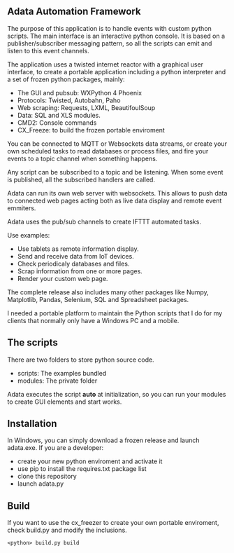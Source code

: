  
Adata Automation Framework
--------------------------

The purpose of this application is to handle events with custom python scripts. The main interface is an interactive python console. It is based on a publisher/subscriber messaging pattern, so all the scripts can emit and listen to this event channels. 

The application uses a twisted internet reactor with a graphical user interface, to create a portable application including a python interpreter and a set of frozen python packages, mainly:

 - The GUI and pubsub: WXPython 4 Phoenix 
 - Protocols: Twisted, Autobahn, Paho
 - Web scraping: Requests, LXML, BeautifoulSoup
 - Data: SQL and XLS modules.
 - CMD2: Console commands
 - CX_Freeze: to build the frozen portable enviroment


You can be connected to MQTT or Websockets data streams, or create your own scheduled tasks to read databases or process files, and fire your events to a topic channel when something happens.

Any script can be subscribed to a topic and be listening. When some event is published, all the subscribed handlers are called.

Adata can run its own web server with websockets. This allows to push data to connected web pages acting both as live data display and remote event emmiters.

Adata uses the pub/sub channels to create IFTTT automated tasks. 

Use examples:
 - Use tablets as remote information display.
 - Send and receive data from IoT devices.
 - Check periodicaly databases and files.
 - Scrap information from one or more pages.
 - Render your custom web page.

The complete release also includes many other packages like Numpy, Matplotlib, Pandas, Selenium, SQL and Spreadsheet packages.

I needed a portable platform to maintain the Python scripts that I do for my clients that normally only have a Windows PC and a mobile.


The scripts
-------------

There are two folders to store python source code.

- scripts: The examples bundled
- modules: The private folder

Adata executes the script __auto__ at initialization, so you can run your modules to create GUI elements and start works.


Installation
------------
In Windows, you can simply download a frozen release and launch adata.exe.
If you are a developer:
- create your new python enviroment and activate it
- use pip to install the requires.txt package list
- clone this repository
- launch adata.py


Build
-----

If you want to use the cx_freezer to create your own portable enviroment, check build.py and modify the inclusions.

    <python> build.py build



